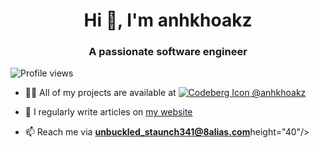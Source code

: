 <h1 align="center">Hi 👋, I'm anhkhoakz</h1>
<h3 align="center">A passionate software engineer</h3>

![Profile views](https://komarev.com/ghpvc/?username=anhkhoakz&label=Profile%20views&color=0e75b6&style=flat)

- 👨‍💻 All of my projects are available at [![Codeberg Icon](https://design.codeberg.org/logo-kit/icon.svg) @anhkhoakz](https://codeberg.org/anhkhoakz/)

- 📝 I regularly write articles on [my website](https://anhkhoakz.dev/)

- 📫 Reach me via **unbuckled_staunch341@8alias.com**height="40"/> </a> </p>
